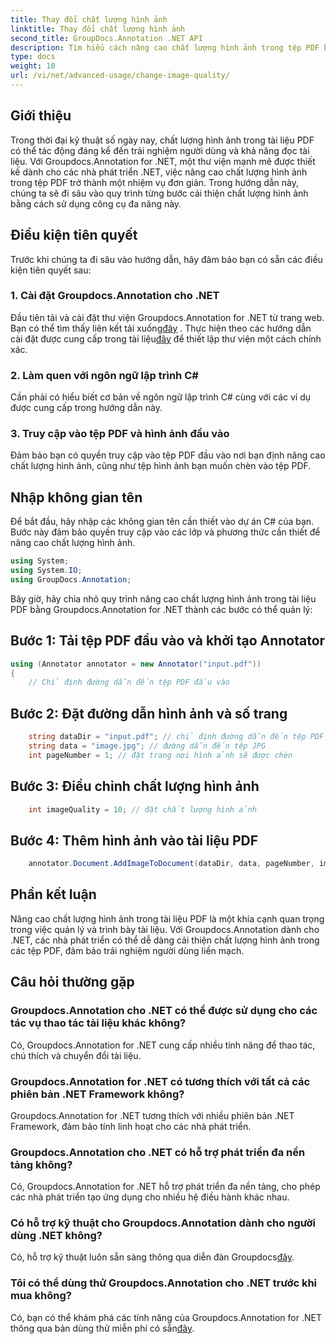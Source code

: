 ```yaml
---
title: Thay đổi chất lượng hình ảnh
linktitle: Thay đổi chất lượng hình ảnh
second_title: GroupDocs.Annotation .NET API
description: Tìm hiểu cách nâng cao chất lượng hình ảnh trong tệp PDF bằng Groupdocs.Annotation for .NET. Thực hiện theo hướng dẫn từng bước của chúng tôi.
type: docs
weight: 10
url: /vi/net/advanced-usage/change-image-quality/
---
```

## Giới thiệu
Trong thời đại kỹ thuật số ngày nay, chất lượng hình ảnh trong tài liệu PDF có thể tác động đáng kể đến trải nghiệm người dùng và khả năng đọc tài liệu. Với Groupdocs.Annotation for .NET, một thư viện mạnh mẽ được thiết kế dành cho các nhà phát triển .NET, việc nâng cao chất lượng hình ảnh trong tệp PDF trở thành một nhiệm vụ đơn giản. Trong hướng dẫn này, chúng ta sẽ đi sâu vào quy trình từng bước cải thiện chất lượng hình ảnh bằng cách sử dụng công cụ đa năng này.
## Điều kiện tiên quyết
Trước khi chúng ta đi sâu vào hướng dẫn, hãy đảm bảo bạn có sẵn các điều kiện tiên quyết sau:
### 1. Cài đặt Groupdocs.Annotation cho .NET
 Đầu tiên tải và cài đặt thư viện Groupdocs.Annotation for .NET từ trang web. Bạn có thể tìm thấy liên kết tải xuống[đây](https://releases.groupdocs.com/annotation/net/) . Thực hiện theo các hướng dẫn cài đặt được cung cấp trong tài liệu[đây](https://reference.groupdocs.com/annotation/net/) để thiết lập thư viện một cách chính xác.
### 2. Làm quen với ngôn ngữ lập trình C#
Cần phải có hiểu biết cơ bản về ngôn ngữ lập trình C# cùng với các ví dụ được cung cấp trong hướng dẫn này.
### 3. Truy cập vào tệp PDF và hình ảnh đầu vào
Đảm bảo bạn có quyền truy cập vào tệp PDF đầu vào nơi bạn định nâng cao chất lượng hình ảnh, cũng như tệp hình ảnh bạn muốn chèn vào tệp PDF.

## Nhập không gian tên
Để bắt đầu, hãy nhập các không gian tên cần thiết vào dự án C# của bạn. Bước này đảm bảo quyền truy cập vào các lớp và phương thức cần thiết để nâng cao chất lượng hình ảnh.

```csharp
using System;
using System.IO;
using GroupDocs.Annotation;
```

Bây giờ, hãy chia nhỏ quy trình nâng cao chất lượng hình ảnh trong tài liệu PDF bằng Groupdocs.Annotation for .NET thành các bước có thể quản lý:
## Bước 1: Tải tệp PDF đầu vào và khởi tạo Annotator
```csharp
using (Annotator annotator = new Annotator("input.pdf"))
{
    // Chỉ định đường dẫn đến tệp PDF đầu vào
```
## Bước 2: Đặt đường dẫn hình ảnh và số trang
```csharp
    string dataDir = "input.pdf"; // chỉ định đường dẫn đến tệp PDF đầu vào
    string data = "image.jpg"; // đường dẫn đến tệp JPG
    int pageNumber = 1; // đặt trang nơi hình ảnh sẽ được chèn
```
## Bước 3: Điều chỉnh chất lượng hình ảnh
```csharp
    int imageQuality = 10; // đặt chất lượng hình ảnh
```
## Bước 4: Thêm hình ảnh vào tài liệu PDF
```csharp
    annotator.Document.AddImageToDocument(dataDir, data, pageNumber, imageQuality);
```

## Phần kết luận
Nâng cao chất lượng hình ảnh trong tài liệu PDF là một khía cạnh quan trọng trong việc quản lý và trình bày tài liệu. Với Groupdocs.Annotation dành cho .NET, các nhà phát triển có thể dễ dàng cải thiện chất lượng hình ảnh trong các tệp PDF, đảm bảo trải nghiệm người dùng liền mạch.
## Câu hỏi thường gặp
### Groupdocs.Annotation cho .NET có thể được sử dụng cho các tác vụ thao tác tài liệu khác không?
Có, Groupdocs.Annotation for .NET cung cấp nhiều tính năng để thao tác, chú thích và chuyển đổi tài liệu.
### Groupdocs.Annotation for .NET có tương thích với tất cả các phiên bản .NET Framework không?
Groupdocs.Annotation for .NET tương thích với nhiều phiên bản .NET Framework, đảm bảo tính linh hoạt cho các nhà phát triển.
### Groupdocs.Annotation cho .NET có hỗ trợ phát triển đa nền tảng không?
Có, Groupdocs.Annotation for .NET hỗ trợ phát triển đa nền tảng, cho phép các nhà phát triển tạo ứng dụng cho nhiều hệ điều hành khác nhau.
### Có hỗ trợ kỹ thuật cho Groupdocs.Annotation dành cho người dùng .NET không?
 Có, hỗ trợ kỹ thuật luôn sẵn sàng thông qua diễn đàn Groupdocs[đây](https://forum.groupdocs.com/c/annotation/10).
### Tôi có thể dùng thử Groupdocs.Annotation cho .NET trước khi mua không?
 Có, bạn có thể khám phá các tính năng của Groupdocs.Annotation for .NET thông qua bản dùng thử miễn phí có sẵn[đây](https://releases.groupdocs.com/).